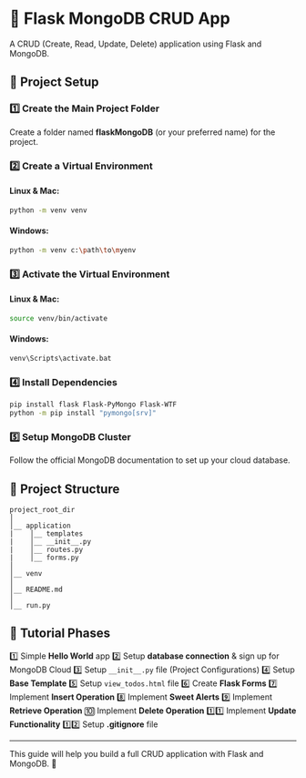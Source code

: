 # 📌 Flask MongoDB CRUD App
A CRUD (Create, Read, Update, Delete) application using Flask and MongoDB.

## 🚀 Project Setup
### 1️⃣ Create the Main Project Folder
Create a folder named **flaskMongoDB** (or your preferred name) for the project.

### 2️⃣ Create a Virtual Environment
#### Linux & Mac:
```bash
python -m venv venv
```
#### Windows:
```bash
python -m venv c:\path\to\myenv
```

### 3️⃣ Activate the Virtual Environment
#### Linux & Mac:
```bash
source venv/bin/activate
```
#### Windows:
```bash
venv\Scripts\activate.bat
```

### 4️⃣ Install Dependencies
```bash
pip install flask Flask-PyMongo Flask-WTF
python -m pip install "pymongo[srv]"
```

### 5️⃣ Setup MongoDB Cluster
Follow the official MongoDB documentation to set up your cloud database.

## 📂 Project Structure
```
project_root_dir
│
│__ application
|    │__ templates
|    │__ __init__.py
|    │__ routes.py
|    │__ forms.py
│
│__ venv
│
│__ README.md
│
│__ run.py
```

## 📝 Tutorial Phases
1️⃣ Simple **Hello World** app
2️⃣ Setup **database connection** & sign up for MongoDB Cloud
3️⃣ Setup `__init__.py` file (Project Configurations)
4️⃣ Setup **Base Template**
5️⃣ Setup `view_todos.html` file
6️⃣ Create **Flask Forms**
7️⃣ Implement **Insert Operation**
8️⃣ Implement **Sweet Alerts**
9️⃣ Implement **Retrieve Operation**
🔟 Implement **Delete Operation**
1️⃣1️⃣ Implement **Update Functionality**
1️⃣2️⃣ Setup **.gitignore** file

---
This guide will help you build a full CRUD application with Flask and MongoDB. 🚀
